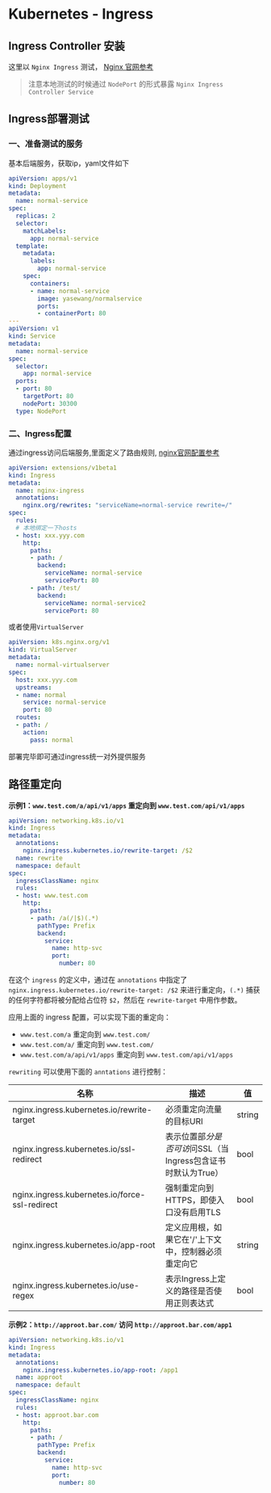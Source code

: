# Kubernetes - Ingress

## Ingress Controller 安装

这里以 `Nginx Ingress` 测试， [Nginx 官网参考](https://docs.nginx.com/nginx-ingress-controller/installation/installation-with-manifests/)

> 注意本地测试的时候通过 `NodePort` 的形式暴露 `Nginx Ingress Controller Service`

## Ingress部署测试

### 一、准备测试的服务

基本后端服务，获取ip，yaml文件如下

```yaml
apiVersion: apps/v1
kind: Deployment
metadata:
  name: normal-service
spec:
  replicas: 2
  selector:
    matchLabels:
      app: normal-service
  template:
    metadata:
      labels:
        app: normal-service
    spec:
      containers:
      - name: normal-service
        image: yasewang/normalservice
        ports:
        - containerPort: 80
---
apiVersion: v1
kind: Service
metadata:
  name: normal-service
spec:
  selector:
    app: normal-service
  ports:
  - port: 80
    targetPort: 80
    nodePort: 30300
  type: NodePort
```

### 二、Ingress配置

通过ingress访问后端服务,里面定义了路由规则, [nginx官网配置参考](https://docs.nginx.com/nginx-ingress-controller/configuration/ingress-resources/basic-configuration/)

```yaml
apiVersion: extensions/v1beta1
kind: Ingress
metadata:
  name: nginx-ingress
  annotations:
    nginx.org/rewrites: "serviceName=normal-service rewrite=/"
spec:
  rules:
  # 本地绑定一下hosts
  - host: xxx.yyy.com
    http:
      paths:
      - path: /
        backend:
          serviceName: normal-service
          servicePort: 80
      - path: /test/
        backend:
          serviceName: normal-service2
          servicePort: 80
```

或者使用`VirtualServer`

```yaml
apiVersion: k8s.nginx.org/v1
kind: VirtualServer
metadata:
  name: normal-virtualserver
spec:
  host: xxx.yyy.com
  upstreams:
  - name: normal
    service: normal-service
    port: 80
  routes:
  - path: /
    action:
      pass: normal
```

部署完毕即可通过ingress统一对外提供服务


## 路径重定向

**示例1：`www.test.com/a/api/v1/apps` 重定向到 `www.test.com/api/v1/apps`**

```yaml
apiVersion: networking.k8s.io/v1
kind: Ingress
metadata:
  annotations:
    nginx.ingress.kubernetes.io/rewrite-target: /$2
  name: rewrite
  namespace: default
spec:
  ingressClassName: nginx
  rules:
  - host: www.test.com
    http:
      paths:
      - path: /a(/|$)(.*)
        pathType: Prefix
        backend:
          service:
            name: http-svc
            port: 
              number: 80
```

在这个 `ingress` 的定义中，通过在 `annotations` 中指定了 `nginx.ingress.kubernetes.io/rewrite-target: /$2` 来进行重定向，`(.*)` 捕获的任何字符都将被分配给占位符 `$2`，然后在 `rewrite-target` 中用作参数。

应用上面的 ingress 配置，可以实现下面的重定向：

* `www.test.com/a` 重定向到 `www.test.com/`
* `www.test.com/a/` 重定向到 `www.test.com/`
* `www.test.com/a/api/v1/apps` 重定向到 `www.test.com/api/v1/apps`

`rewriting` 可以使用下面的 `anntations` 进行控制：

名称|描述|值
---|---|---
nginx.ingress.kubernetes.io/rewrite-target|必须重定向流量的目标URI|string
nginx.ingress.kubernetes.io/ssl-redirect|表示位置部*分是否可访*问SSL（当Ingress包含证书时默认为True）|bool
nginx.ingress.kubernetes.io/force-ssl-redirect|强制重定向到HTTPS，即使入口没有启用TLS|bool
nginx.ingress.kubernetes.io/app-root|定义应用根，如果它在'/'上下文中，控制器必须重定向它|string
nginx.ingress.kubernetes.io/use-regex|表示Ingress上定义的路径是否使用正则表达式|bool

**示例2：`http://approot.bar.com/` 访问 `http://approot.bar.com/app1`**

```yaml
apiVersion: networking.k8s.io/v1
kind: Ingress
metadata:
  annotations:
    nginx.ingress.kubernetes.io/app-root: /app1
  name: approot
  namespace: default
spec:
  ingressClassName: nginx
  rules:
  - host: approot.bar.com
    http:
      paths:
      - path: /
        pathType: Prefix
        backend:
          service:
            name: http-svc
            port: 
              number: 80
```